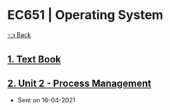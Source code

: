 # EC651 | Operating System

[👈 Back](./../)

## [1. Text Book](./Operating%20Systems%20-%20Textbook.pdf)
## [2. Unit 2 - Process Management](./Unit%202-Process%20Management.pdf)
  - Sent on 16-04-2021